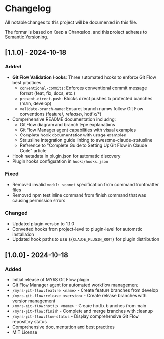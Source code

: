 # Changelog

All notable changes to this project will be documented in this file.

The format is based on [Keep a Changelog](https://keepachangelog.com/en/1.0.0/),
and this project adheres to [Semantic Versioning](https://semver.org/spec/v2.0.0.html).

## [1.1.0] - 2024-10-18

### Added

- **Git Flow Validation Hooks**: Three automated hooks to enforce Git Flow best practices
  - `conventional-commits`: Enforces conventional commit message format (feat, fix, docs, etc.)
  - `prevent-direct-push`: Blocks direct pushes to protected branches (main, develop)
  - `validate-branch-name`: Ensures branch names follow Git Flow conventions (feature/*, release/*, hotfix/*)
- Comprehensive README documentation including:
  - Git Flow diagram and branch type explanations
  - Git Flow Manager agent capabilities with visual examples
  - Complete hook documentation with usage examples
  - Statusline integration guide linking to awesome-claude-statusline
  - Reference to "Complete Guide to Setting Up Git Flow in Claude Code" article
- Hook metadata in plugin.json for automatic discovery
- Plugin hooks configuration in `hooks/hooks.json`

### Fixed

- Removed invalid `model: sonnet` specification from command frontmatter files
- Removed npm test inline command from finish command that was causing permission errors

### Changed

- Updated plugin version to 1.1.0
- Converted hooks from project-level to plugin-level for automatic installation
- Updated hook paths to use `${CLAUDE_PLUGIN_ROOT}` for plugin distribution

## [1.0.0] - 2024-10-18

### Added

- Initial release of MYRS Git Flow plugin
- Git Flow Manager agent for automated workflow management
- `/myrs-git-flow:feature <name>` - Create feature branches from develop
- `/myrs-git-flow:release <version>` - Create release branches with version management
- `/myrs-git-flow:hotfix <name>` - Create hotfix branches from main
- `/myrs-git-flow:finish` - Complete and merge branches with cleanup
- `/myrs-git-flow:flow-status` - Display comprehensive Git Flow repository status
- Comprehensive documentation and best practices
- MIT License
